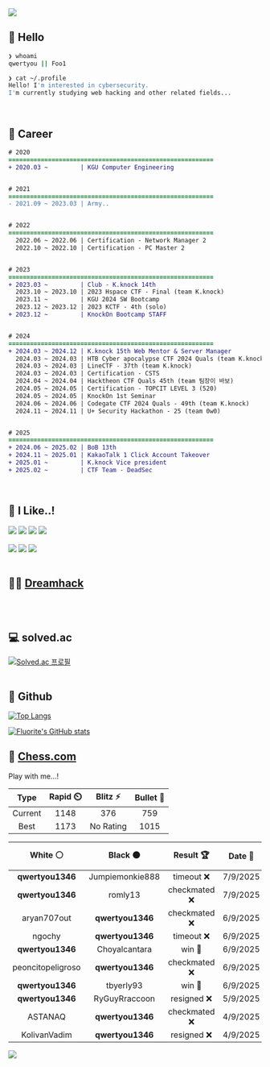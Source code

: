 <div align=left>
  <img src="https://capsule-render.vercel.app/api?type=waving&height=300&color=00f0e0&text=•⩊•" />
<br>

## 👋 Hello
```zsh
❯ whoami
qwertyou || Foo1

❯ cat ~/.profile
Hello! I'm interested in cybersecurity.
I'm currently studying web hacking and other related fields...
```
<br>
  
## 🌱 Career
```diff
# 2020
=========================================================
+ 2020.03 ~         | KGU Computer Engineering


# 2021
=========================================================
- 2021.09 ~ 2023.03 | Army..


# 2022
=========================================================
  2022.06 ~ 2022.06 | Certification - Network Manager 2
  2022.10 ~ 2022.10 | Certification - PC Master 2


# 2023
=========================================================
+ 2023.03 ~         | Club - K.knock 14th
  2023.10 ~ 2023.10 | 2023 Hspace CTF - Final (team K.knock)
  2023.11 ~         | KGU 2024 SW Bootcamp
  2023.12 ~ 2023.12 | 2023 KCTF - 4th (solo)
+ 2023.12 ~         | KnockOn Bootcamp STAFF


# 2024
=========================================================
+ 2024.03 ~ 2024.12 | K.knock 15th Web Mentor & Server Manager
  2024.03 ~ 2024.03 | HTB Cyber apocalypse CTF 2024 Quals (team K.knock)
  2024.03 ~ 2024.03 | LineCTF - 37th (team K.knock)
  2024.03 ~ 2024.03 | Certification - CSTS
  2024.04 ~ 2024.04 | Hacktheon CTF Quals 45th (team 팀장이 바보)
  2024.05 ~ 2024.05 | Certification - TOPCIT LEVEL 3 (520)
  2024.05 ~ 2024.05 | KnockOn 1st Seminar
  2024.06 ~ 2024.06 | Codegate CTF 2024 Quals - 49th (team K.knock)
  2024.11 ~ 2024.11 | U+ Security Hackathon - 25 (team 0w0)


# 2025
=========================================================
+ 2024.06 ~ 2025.02 | BoB 13th
+ 2024.11 ~ 2025.01 | KakaoTalk 1 Click Account Takeover
+ 2025.01 ~         | K.knock Vice president
+ 2025.02 ~         | CTF Team - DeadSec
```
<br>

## 🔨 I Like..!
<img src="https://img.shields.io/badge/Java-ED8B00?style=for-the-badge&logo=openjdk&logoColor=white">
<img src="https://img.shields.io/badge/python-3776AB?style=for-the-badge&logo=python&logoColor=white">
<img src="https://img.shields.io/badge/PHP-777BB4?style=for-the-badge&logo=php&logoColor=white">
<img src="https://img.shields.io/badge/Node.js-43853D?style=for-the-badge&logo=node.js&logoColor=white">
<br><br>
<img src="https://img.shields.io/badge/linux-FCC624?style=for-the-badge&logo=linux&logoColor=black"> 
<img src="https://img.shields.io/badge/docker-%230db7ed.svg?style=for-the-badge&logo=docker&logoColor=white">
<img src="https://img.shields.io/badge/GIT-E44C30?style=for-the-badge&logo=git&logoColor=white">
<br><br>

## 👨‍💻 [Dreamhack](https://dreamhack.io/users/40186)
<br><br>


## 💻 solved.ac
[![Solved.ac
프로필](http://mazassumnida.wtf/api/v2/generate_badge?boj=qwertyou)](https://solved.ac/qwertyou)
<br><br>

## 🚀 Github
[![Top Langs](https://github-readme-stats.vercel.app/api/top-langs/?username=qw3rtyou&layout=compact)](https://github.com/qw3rtyou/github-readme-stats)

[![Fluorite's GitHub stats](https://github-readme-stats.vercel.app/api?username=qw3rtyou)](https://github.com/anuraghazra/github-readme-stats)

## 🏁 [Chess.com](https://www.chess.com/)
Play with me...!
<!--START_SECTION:chessStats-->
<!-- Automatically generated with https://github.com/Balastrong/chess-stats-action -->

| Type | Rapid ⏲️ | Blitz ⚡ | Bullet 🔫 |
|:---:|:---:|:---:|:---:|
| Current | 1148 | 376 | 759 |
| Best | 1173 | No Rating | 1015 |

| White ⚪ | Black ⚫ | Result 🏆 | Date 📅 | Position 🗺️ | Type 🕕 |
|:---:|:---:|:---:|:---:|:---:|:---:|
| **qwertyou1346** | Jumpiemonkie888 | timeout ❌ | 7/9/2025 | <a href="http://www.ee.unb.ca/cgi-bin/tervo/fen.pl?select=6k1/5p1p/6p1/p7/1P6/K1nB1Pr1/n7/8 w - - 0 44">Link</a> | Blitz |
| **qwertyou1346** | romly13 | checkmated ❌ | 7/9/2025 | <a href="http://www.ee.unb.ca/cgi-bin/tervo/fen.pl?select=r5k1/7p/p2p2pB/1ppP2Q1/1PP5/K1q4P/P5P1/8 w - - 1 33">Link</a> | Blitz |
| aryan707out | **qwertyou1346** | checkmated ❌ | 6/9/2025 | <a href="http://www.ee.unb.ca/cgi-bin/tervo/fen.pl?select=r5kr/ppp1R1Qp/3q1pp1/3N4/2Pn4/3P4/P4PPP/R5K1 b - - 8 21">Link</a> | Blitz |
| ngochy | **qwertyou1346** | timeout ❌ | 6/9/2025 | <a href="http://www.ee.unb.ca/cgi-bin/tervo/fen.pl?select=6k1/ppN2r1p/6p1/4Q3/1P1P4/P2P4/5q2/2KR2R1 b - - 6 31">Link</a> | Rapid |
| **qwertyou1346** | Choyalcantara | win 🥇 | 6/9/2025 | <a href="http://www.ee.unb.ca/cgi-bin/tervo/fen.pl?select=r3rk2/p3RQ1p/3R2p1/2p5/7P/8/P1q2PPK/8 b - - 0 26">Link</a> | Rapid |
| peoncitopeligroso | **qwertyou1346** | checkmated ❌ | 6/9/2025 | <a href="http://www.ee.unb.ca/cgi-bin/tervo/fen.pl?select=1n5r/p4N1p/6p1/1p1BbbQk/8/4B3/Pq3PPP/R4RK1 b - - 4 28">Link</a> | Rapid |
| **qwertyou1346** | tbyerly93 | win 🥇 | 6/9/2025 | <a href="http://www.ee.unb.ca/cgi-bin/tervo/fen.pl?select=5rk1/R2R2p1/2r1p2p/5p2/5P2/2P5/PP3P1P/6K1 b - - 1 26">Link</a> | Rapid |
| **qwertyou1346** | RyGuyRraccoon | resigned ❌ | 5/9/2025 | <a href="http://www.ee.unb.ca/cgi-bin/tervo/fen.pl?select=7r/2qk1p2/4p1np/3p4/P2b4/6P1/5PBP/2R3K1 w - - 0 31">Link</a> | Rapid |
| ASTANAQ | **qwertyou1346** | checkmated ❌ | 4/9/2025 | <a href="http://www.ee.unb.ca/cgi-bin/tervo/fen.pl?select=2Q5/k3R3/1p6/p1p5/B2b4/6P1/P4P1q/5KN1 b - - 3 37">Link</a> | Rapid |
| KolivanVadim | **qwertyou1346** | resigned ❌ | 4/9/2025 | <a href="http://www.ee.unb.ca/cgi-bin/tervo/fen.pl?select=8/5K2/2k1pR2/3pP3/3P4/8/8/8 b - - 2 68">Link</a> | Rapid |

<!--END_SECTION:chessStats-->


<img src="https://capsule-render.vercel.app/api?type=waving&color=00f0e0&height=150&section=footer" />
</div>



